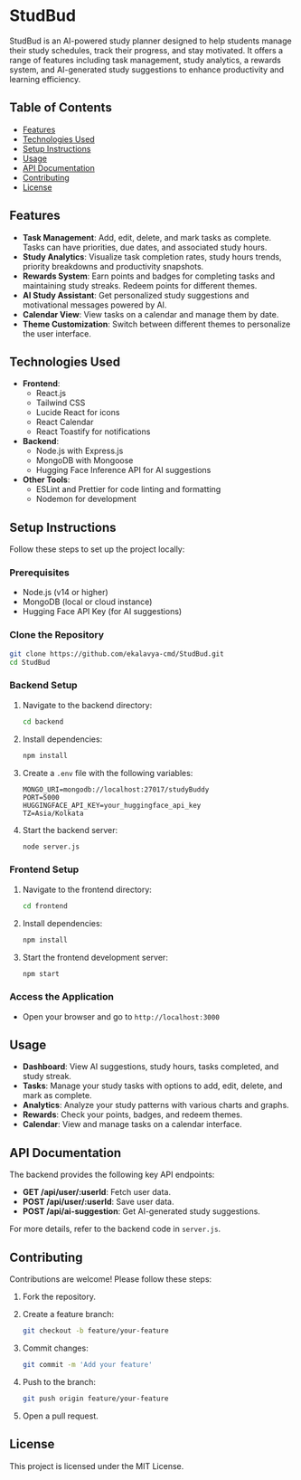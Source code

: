 # StudBud 

StudBud is an AI-powered study planner designed to help students manage their study schedules, track their progress, and stay motivated. It offers a range of features including task management, study analytics, a rewards system, and AI-generated study suggestions to enhance productivity and learning efficiency.

## Table of Contents

- [Features](#features)
- [Technologies Used](#technologies-used)
- [Setup Instructions](#setup-instructions)
- [Usage](#usage)
- [API Documentation](#api-documentation)
- [Contributing](#contributing)
- [License](#license)

## Features

- **Task Management**: Add, edit, delete, and mark tasks as complete. Tasks can have priorities, due dates, and associated study hours.
- **Study Analytics**: Visualize task completion rates, study hours trends, priority breakdowns and productivity snapshots.
- **Rewards System**: Earn points and badges for completing tasks and maintaining study streaks. Redeem points for different themes.
- **AI Study Assistant**: Get personalized study suggestions and motivational messages powered by AI.
- **Calendar View**: View tasks on a calendar and manage them by date.
- **Theme Customization**: Switch between different themes to personalize the user interface.

## Technologies Used

- **Frontend**:
  - React.js
  - Tailwind CSS
  - Lucide React for icons
  - React Calendar
  - React Toastify for notifications
- **Backend**:
  - Node.js with Express.js
  - MongoDB with Mongoose
  - Hugging Face Inference API for AI suggestions
- **Other Tools**:
  - ESLint and Prettier for code linting and formatting
  - Nodemon for development

## Setup Instructions

Follow these steps to set up the project locally:

### Prerequisites

- Node.js (v14 or higher)
- MongoDB (local or cloud instance)
- Hugging Face API Key (for AI suggestions)

### Clone the Repository

```bash
git clone https://github.com/ekalavya-cmd/StudBud.git
cd StudBud
```

### Backend Setup

1. Navigate to the backend directory:

   ```bash
   cd backend
   ```
2. Install dependencies:

   ```bash
   npm install
   ```
3. Create a `.env` file with the following variables:

   ```env
   MONGO_URI=mongodb://localhost:27017/studyBuddy
   PORT=5000
   HUGGINGFACE_API_KEY=your_huggingface_api_key
   TZ=Asia/Kolkata
   ```
4. Start the backend server:

   ```bash
   node server.js
   ```

### Frontend Setup

1. Navigate to the frontend directory:

   ```bash
   cd frontend
   ```
2. Install dependencies:

   ```bash
   npm install
   ```
3. Start the frontend development server:

   ```bash
   npm start
   ```

### Access the Application

- Open your browser and go to `http://localhost:3000`

## Usage

- **Dashboard**: View AI suggestions, study hours, tasks completed, and study streak.
- **Tasks**: Manage your study tasks with options to add, edit, delete, and mark as complete.
- **Analytics**: Analyze your study patterns with various charts and graphs.
- **Rewards**: Check your points, badges, and redeem themes.
- **Calendar**: View and manage tasks on a calendar interface.

## API Documentation

The backend provides the following key API endpoints:

- **GET /api/user/:userId**: Fetch user data.
- **POST /api/user/:userId**: Save user data.
- **POST /api/ai-suggestion**: Get AI-generated study suggestions.

For more details, refer to the backend code in `server.js`.

## Contributing

Contributions are welcome! Please follow these steps:

1. Fork the repository.
2. Create a feature branch:
   
   ```bash
   git checkout -b feature/your-feature
   ```
3. Commit changes:
   
   ```bash
   git commit -m 'Add your feature'
   ```
4. Push to the branch:
   
   ```bash
   git push origin feature/your-feature
   ```
5. Open a pull request.

## License

This project is licensed under the MIT License.
